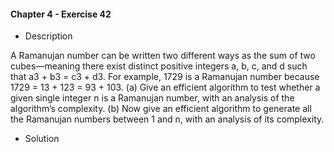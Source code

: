 #### Chapter 4 - Exercise 42

* Description

A Ramanujan number can be written two different ways as the sum of two
cubes—meaning there exist distinct positive integers a, b, c, and d such that
a3 + b3 = c3 + d3. For example, 1729 is a Ramanujan number because 1729 =
13 + 123 = 93 + 103.
(a) Give an efficient algorithm to test whether a given single integer n is a
Ramanujan number, with an analysis of the algorithm’s complexity.
(b) Now give an efficient algorithm to generate all the Ramanujan numbers
between 1 and n, with an analysis of its complexity.

* Solution
